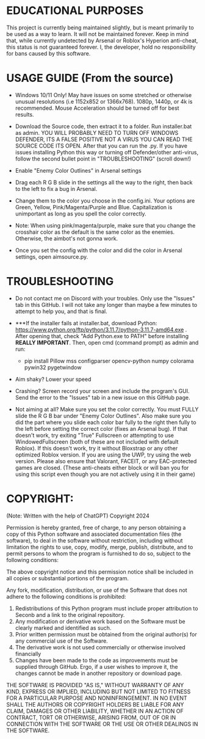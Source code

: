 # EDUCATIONAL PURPOSES

This project is currently being maintained slightly, but is meant primarily to be used as a way to learn.
It will not be maintained forever. Keep in mind that, while currently undetected by Arsenal or Roblox's Hyperion anti-cheat, this status is not guaranteed forever. I, the developer, hold no responsibility for bans caused by this software.

# USAGE GUIDE (From the source)

- Windows 10/11 Only! May have issues on some stretched or otherwise unusual resolutions (i.e 1152x852 or 1366x768). 1080p, 1440p, or 4k is recommended. Mouse Acceleration should be turned off for best results.

- Download the Source code, then extract it to a folder. Run installer.bat as admin. YOU WILL PROBABLY NEED TO TURN OFF WINDOWS DEFENDER, ITS A FALSE POSITIVE NOT A VIRUS YOU CAN READ THE SOURCE CODE ITS OPEN. After that you can run the .py. If you have issues installing Python this way or turning off Defender/other anti-virus, follow the second bullet point in "TROUBLESHOOTING" (scroll down!)

- Enable "Enemy Color Outlines" in Arsenal settings

- Drag each R G B slide in the settings all the way to the right, then back to the left to fix a bug in Arsenal.

- Change them to the color you choose in the config.ini. Your options are Green, Yellow, Pink/Magenta/Purple and Blue. Capitalization is unimportant as long as you spell the color correctly.

- Note: When using pink/magenta/purple, make sure that you change the crosshair color as the default is the same color as the enemies. Otherwise, the aimbot's not gonna work.

- Once you set the config with the color and did the color in Arsenal settings, open aimsource.py.

# TROUBLESHOOTING

- Do not contact me on Discord with your troubles. Only use the "Issues" tab in this GitHub. I will not take any longer than maybe a few minutes to attempt to help you, and that is final.

- ***If the installer fails at installer.bat, download Python: https://www.python.org/ftp/python/3.11.7/python-3.11.7-amd64.exe . After opening that, check "Add Python.exe to PATH" before installing **REALLY IMPORTANT**. Then, open cmd (command prompt) as admin and run:
    - pip install Pillow mss configparser opencv-python numpy colorama pywin32 pygetwindow

- Aim shaky? Lower your speed
  
- Crashing? Screen record your screen and include the program's GUI. Send the error to the "Issues" tab in a new issue on this GitHub page.

- Not aiming at all? Make sure you set the color correctly. You must FULLY slide the R G B bar under "Enemy Color Outlines". Also make sure you did the part where you slide each color bar fully to the right then fully to the left before setting the correct color (fixes an Arsenal bug). If that doesn't work, try exiting "True" Fullscreen or attempting to use WindowedFullscreen (both of these are not included with default Roblox). If this doesn't work, try it without Bloxstrap or any other optimized Roblox version. If you are using the UWP, try using the web version. Please also ensure that Valorant, FACEIT, or any EAC-protected games are closed. (These anti-cheats either block or will ban you for using this script even though you are not actively using it in their game)

# COPYRIGHT:
(Note: Written with the help of ChatGPT)
Copyright 2024

Permission is hereby granted, free of charge, to any person obtaining a copy of this Python software and associated documentation files (the software), to deal in the software without restriction, including without limitation the rights to use, copy, modify, merge, publish, distribute, and to permit persons to whom the program is furnished to do so, subject to the following conditions:

The above copyright notice and this permission notice shall be included in all copies or substantial portions of the program.

Any fork, modification, distribution, or use of the Software that does not adhere to the following conditions is prohibited:

1. Redistributions of this Python program must include proper attribution to Seconb and a link to the original repository.
2. Any modification or derivative work based on the Software must be clearly marked and identified as such.
3. Prior written permission must be obtained from the original author(s) for any commercial use of the Software.
4. The derivative work is not used commercially or otherwise involved financially
5. Changes have been made to the code as improvements must be supplied through GitHub. Ergo, if a user wishes to improve it, the changes cannot be made in another repository or download page.

THE SOFTWARE IS PROVIDED "AS IS," WITHOUT WARRANTY OF ANY KIND, EXPRESS OR IMPLIED, INCLUDING BUT NOT LIMITED TO FITNESS FOR A PARTICULAR PURPOSE AND NONINFRINGEMENT. IN NO EVENT SHALL THE AUTHORS OR COPYRIGHT HOLDERS BE LIABLE FOR ANY CLAIM, DAMAGES OR OTHER LIABILITY, WHETHER IN AN ACTION OF CONTRACT, TORT OR OTHERWISE, ARISING FROM, OUT OF OR IN CONNECTION WITH THE SOFTWARE OR THE USE OR OTHER DEALINGS IN THE SOFTWARE.
